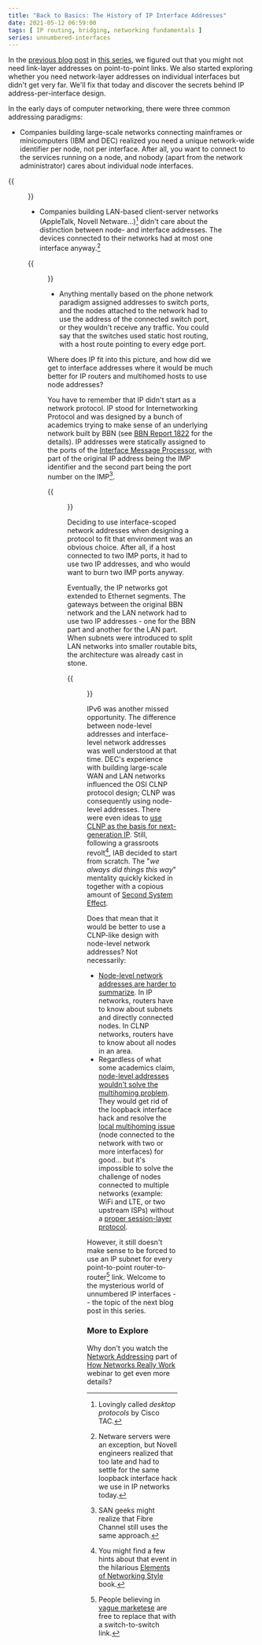 ```yaml
---
title: "Back to Basics: The History of IP Interface Addresses"
date: 2021-05-12 06:59:00
tags: [ IP routing, bridging, networking fundamentals ]
series: unnumbered-interfaces
---
```

In the [previous blog post](/2021/05/fundamentals-need-interface-addresses.html) in [this series](/series/unnumbered-interfaces.html), we figured out that you might not need link-layer addresses on point-to-point links. We also started exploring whether you need network-layer addresses on individual interfaces but didn't get very far. We'll fix that today and discover the secrets behind IP address-per-interface design.

In the early days of computer networking, there were three common addressing paradigms:
<!--more-->
* Companies building large-scale networks connecting mainframes or minicomputers (IBM and DEC) realized you need a unique network-wide identifier per node, not per interface. After all, you want to connect to the services running on a node, and nobody (apart from the network administrator) cares about individual node interfaces.

{{<figure src="/2021/05/Addr-Nodes.png" caption="Assign network addresses to nodes, not links">}}

* Companies building LAN-based client-server networks (AppleTalk, Novell Netware...)[^2] didn't care about the distinction between node- and interface addresses. The devices connected to their networks had at most one interface anyway.[^1]

{{<figure src="/2021/05/Addr-Interfaces.png" caption="Keep things simple: assign network addresses to interfaces">}}

[^1]: Netware servers were an exception, but Novell engineers realized that too late and had to settle for the same loopback interface hack we use in IP networks today.

[^2]: Lovingly called *desktop protocols* by Cisco TAC.

* Anything mentally based on the phone network paradigm assigned addresses to switch ports, and the nodes attached to the network had to use the address of the connected switch port, or they wouldn't receive any traffic. You could say that the switches used static host routing, with a host route pointing to every edge port.

Where does IP fit into this picture, and how did we get to interface addresses where it would be much better for IP routers and multihomed hosts to use node addresses?

You have to remember that IP didn't start as a network protocol. IP stood for Internetworking Protocol and was designed by a bunch of academics trying to make sense of an underlying network built by BBN (see [BBN Report 1822](https://walden-family.com/impcode/BBN1822_Jan1976.pdf) for the details). IP addresses were statically assigned to the ports of the [Interface Message Processor](https://en.wikipedia.org/wiki/Interface_Message_Processor), with part of the original IP address being the IMP identifier and the second part being the port number on the IMP[^3].

[^3]: SAN geeks might realize that Fibre Channel still uses the same approach.

{{<figure src="/2021/05/IMP-Nutshell.png" caption="An IMP in a nutshell">}}

Deciding to use interface-scoped network addresses when designing a protocol to fit that environment was an obvious choice. After all, if a host connected to two IMP ports, it had to use two IP addresses, and who would want to burn two IMP ports anyway.

Eventually, the IP networks got extended to Ethernet segments. The gateways between the original BBN network and the LAN network had to use two IP addresses - one for the BBN part and another for the LAN part. When subnets were introduced to split LAN networks into smaller routable bits, the architecture was already cast in stone.

{{<figure src="/2021/05/Addr-Per-Link-Prefix.png" caption="Let's use per-link prefixes to make our lives simpler">}}

IPv6 was another missed opportunity. The difference between node-level addresses and interface-level network addresses was well understood at that time. DEC's experience with building large-scale WAN and LAN networks influenced the OSI CLNP protocol design; CLNP was consequently using node-level addresses. There were even ideas to [use CLNP as the basis for next-generation IP](https://blog.ipspace.net/2010/09/ipv6-experts-strike-again.html). Still, following a grassroots revolt[^5], IAB decided to start from scratch. The "*we always did things this way*" mentality quickly kicked in together with a copious amount of [Second System Effect](https://en.wikipedia.org/wiki/Second-system_effect).

Does that mean that it would be better to use a CLNP-like design with node-level network addresses? Not necessarily:

* [Node-level network addresses are harder to summarize](https://blog.ipspace.net/2015/10/was-clnp-really-broken.html). In IP networks, routers have to know about subnets and directly connected nodes. In CLNP networks, routers have to know about all nodes in an area.
* Regardless of what some academics claim, [node-level addresses wouldn't solve the multihoming problem](https://blog.ipspace.net/2010/12/clnp-and-multihoming-myths.html). They would get rid of the loopback interface hack and resolve the [local multihoming issue](https://blog.ipspace.net/2019/10/saved-tcp-is-most-expensive-part-of.html) (node connected to the network with two or more interfaces) for good... but it's impossible to solve the challenge of nodes connected to multiple networks (example: WiFi and LTE, or two upstream ISPs) without a [proper session-layer protocol](https://blog.ipspace.net/2009/08/what-went-wrong-tcpip-lacks-session.html).

However, it still doesn't make sense to be forced to use an IP subnet for every point-to-point router-to-router[^4] link. Welcome to the mysterious world of unnumbered IP interfaces -- the topic of the next blog post in this series.

### More to Explore

Why don't you watch the [Network Addressing](https://my.ipspace.net/bin/list?id=Net101#ADDR) part of [How Networks Really Work](https://www.ipspace.net/How_Networks_Really_Work) webinar to get even more details?

[^4]: People believing in [vague marketese](https://blog.ipspace.net/2011/02/how-did-we-ever-get-into-this-switching.html) are free to replace that with a switch-to-switch link.

[^5]: You might find a few hints about that event in the hilarious [Elements of Networking Style](https://www.amazon.com/Elements-Networking-Style-Animadversions-Intercomputer/dp/0595088791) book.

